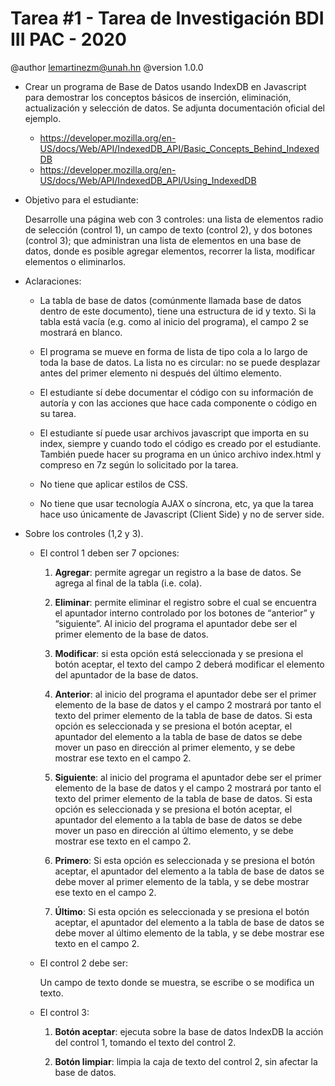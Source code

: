 # Tarea #1 - Tarea de Investigación BDI III PAC - 2020
@author lemartinezm@unah.hn
@version 1.0.0

* Crear un programa de Base de Datos usando IndexDB en Javascript para demostrar los conceptos básicos de inserción, eliminación, actualización y selección de datos. Se adjunta documentación oficial del ejemplo.

    * https://developer.mozilla.org/en-US/docs/Web/API/IndexedDB_API/Basic_Concepts_Behind_IndexedDB
    * https://developer.mozilla.org/en-US/docs/Web/API/IndexedDB_API/Using_IndexedDB

* Objetivo para el estudiante:

    Desarrolle una página web con 3 controles: una lista de elementos radio de selección (control 1), un campo de texto (control 2), y dos botones (control 3); que administran una lista de elementos en una base de datos, donde es posible agregar elementos, recorrer la lista, modificar elementos o eliminarlos.
    
* Aclaraciones:

    - La tabla de base de datos (comúnmente llamada base de datos dentro de este documento), tiene una estructura de id y texto. Si la tabla está vacía (e.g. como al inicio del programa), el campo 2 se mostrará en blanco.
    
    - El programa se mueve en forma de lista de tipo cola a lo largo de toda la base de datos. La lista no es circular: no se puede desplazar antes del primer elemento ni después del último elemento.
    
    - El estudiante sí debe documentar el código con su información de autoría y con las acciones que hace cada componente o código en su tarea.
    
    - El estudiante sí puede usar archivos javascript que importa en su index, siempre y cuando todo el código es creado por el estudiante. También puede hacer su programa en un único archivo index.html y compreso en 7z según lo solicitado por la tarea.
    
    - No tiene que aplicar estilos de CSS.
    
    - No tiene que usar tecnología AJAX o síncrona, etc, ya que la tarea hace uso únicamente de Javascript (Client Side) y no de server side.

* Sobre los controles (1,2 y 3).

    * El control 1 deben ser 7 opciones:
    
        1. **Agregar**: permite agregar un registro a la base de datos. Se agrega al final de la tabla (i.e. cola).
        
        1. **Eliminar**: permite eliminar el registro sobre el cual se encuentra el apuntador interno controlado por los botones de “anterior” y “siguiente”. Al inicio del programa el apuntador debe ser el primer elemento de la base de datos.
        
        1. **Modificar**: si esta opción está seleccionada y se presiona el botón aceptar, el texto del campo 2 deberá modificar el elemento del apuntador de la base de datos.
        
        1. **Anterior**:  al inicio del programa el apuntador debe ser el primer elemento de la base de datos y el campo 2 mostrará por tanto el texto del primer elemento de la tabla de base de datos. Si esta opción es seleccionada y se presiona el botón aceptar, el apuntador del elemento a la tabla de base de datos se debe mover un paso en dirección al primer elemento, y se debe mostrar ese texto en el campo 2.
        
        1. **Siguiente**: al inicio del programa el apuntador debe ser el primer elemento de la base de datos y el campo 2 mostrará por tanto el texto del primer elemento de la tabla de base de datos. Si esta opción es seleccionada y se presiona el botón aceptar, el apuntador del elemento a la tabla de base de datos se debe mover un paso en dirección al último elemento, y se debe mostrar ese texto en el campo 2.
        
        1. **Primero**: Si esta opción es seleccionada y se presiona el botón aceptar, el apuntador del elemento a la tabla de base de datos se debe mover al primer elemento de la tabla, y se debe mostrar ese texto en el campo 2.
        
        1. **Último**: Si esta opción es seleccionada y se presiona el botón aceptar, el apuntador del elemento a la tabla de base de datos se debe mover al último elemento de la tabla, y se debe mostrar ese texto en el campo 2.

    * El control 2 debe ser:
    
        Un campo de texto donde se muestra, se escribe o se modifica un texto.
        
    * El control 3:
        
        1. **Botón aceptar**: ejecuta sobre la base de datos IndexDB la acción del control 1, tomando el texto del control 2.
        
        1. **Botón limpiar**: limpia la caja de texto del control 2, sin afectar la base de datos.
        

